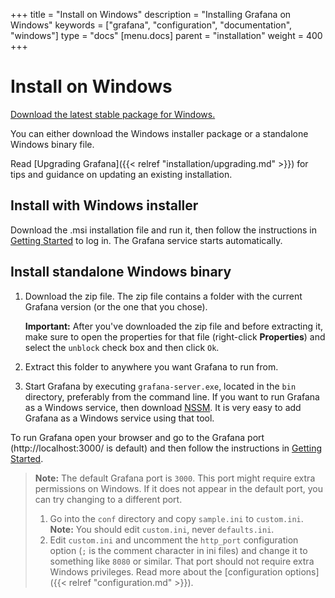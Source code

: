+++
title = "Install on Windows"
description = "Installing Grafana on Windows"
keywords = ["grafana", "configuration", "documentation", "windows"]
type = "docs"
[menu.docs]
parent = "installation"
weight = 400
+++

# Install on Windows

[Download the latest stable package for Windows.](https://grafana.com/grafana/download?platform=windows)

You can either download the Windows installer package or a standalone Windows binary file.

Read [Upgrading Grafana]({{< relref "installation/upgrading.md" >}}) for tips and guidance on updating an existing
installation.

## Install with Windows installer

Download the .msi installation file and run it, then follow the instructions in [Getting Started](/guides/getting_started/) to log in. The Grafana service starts automatically.

## Install standalone Windows binary

1. Download the zip file. The zip file contains a folder with the current Grafana version (or the one that you chose).

   **Important:** After you've downloaded the zip file and before extracting it, make sure to open the properties for that file (right-click **Properties**) and select the `unblock` check box and then click `Ok`.

1. Extract this folder to anywhere you want Grafana to run from. 

1. Start Grafana by executing `grafana-server.exe`, located in the `bin` directory, preferably from the command line. If you want to run Grafana as a Windows service, then download
[NSSM](https://nssm.cc/). It is very easy to add Grafana as a Windows service using that tool.

To run Grafana open your browser and go to the Grafana port (http://localhost:3000/ is default) and then follow the instructions in [Getting Started](/guides/getting_started/).

> **Note:** The default Grafana port is `3000`. This port might require extra permissions on Windows. If it does not appear in the default port, you can try changing to a different port.
> 1. Go into the `conf` directory and copy `sample.ini` to `custom.ini`. **Note:** You should edit `custom.ini`, never `defaults.ini`.
> 1.  Edit `custom.ini` and uncomment the `http_port` configuration option (`;` is the comment character in ini files) and change it to something like `8080` or similar. That port should not require extra Windows privileges.
> Read more about the [configuration options]({{< relref "configuration.md" >}}).
